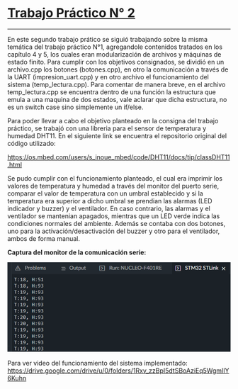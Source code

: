 # **<u>Trabajo Práctico N° 2</u>**
___
En este segundo trabajo prático se siguió trabajando sobre la misma temática del trabajo práctico N°1, agregandole contenidos tratados en los capítulo 4 y 5, los cuales eran modularización de archivos y máquinas de estado finito.
Para cumplir con los objetivos consignados, se dividió en un archivo.cpp los botones (botones.cpp), en otro la comunicación a través de la UART (impresion_uart.cpp) y en otro archivo el funcionamiento del sistema (temp_lectura.cpp). Para comentar de manera breve, en el archivo temp_lectura.cpp se encuentra dentro de una función la estructura que emula a una maquina de dos estados, vale aclarar que dicha estructura, no es un switch case sino simplemente un if/else.

Para poder llevar a cabo el objetivo planteado en la consigna del trabajo práctico, se trabajó con una libreria para el sensor de temperatura y humedad DHT11. En el siguiente link se encuentra el repositorio original del código utilizado:

https://os.mbed.com/users/s_inoue_mbed/code/DHT11/docs/tip/classDHT11.html

Se pudo cumplir con el funcionamiento planteado, el cual era imprimir los valores de temperatura y humedad a través del monitor del puerto serie, comparar el valor de temperatura con un umbral establecido y si la temperatura era superior a dicho umbral se prendian las alarmas (LED indicador y buzzer) y el ventilador. En caso contrario, las alarmas y el ventilador se mantenian apagados, mientras que un LED verde indica las condiciones normales del ambiente. Además se contaba con dos botones, uno para la activación/desactivación del buzzer y otro para el ventilador, ambos de forma manual. 

**Captura del monitor de la comunicación serie:**  
  
![](https://github.com/manucho1586/garcia_tp1/blob/tp2/captura.png)

Para ver video del funcionamiento del sistema implementado: 
https://drive.google.com/drive/u/0/folders/1Rxv_zzBpI5dtSBoAziEq5WgmIlY6Kuhn
